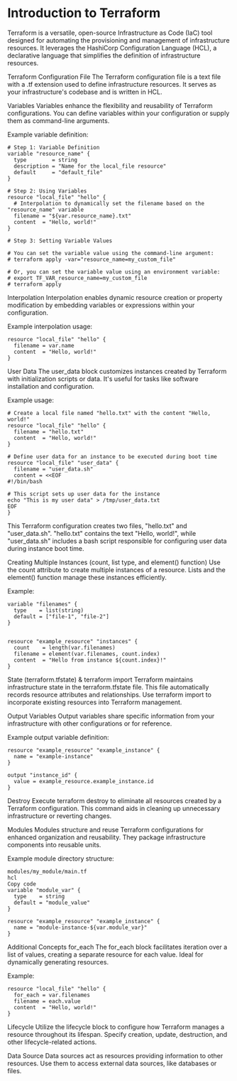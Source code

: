 # Introduction to Terraform
Terraform is a versatile, open-source Infrastructure as Code (IaC) tool designed for automating the provisioning and management of infrastructure resources. It leverages the HashiCorp Configuration Language (HCL), a declarative language that simplifies the definition of infrastructure resources.

Terraform Configuration File
The Terraform configuration file is a text file with a .tf extension used to define infrastructure resources. It serves as your infrastructure's codebase and is written in HCL.

Variables
Variables enhance the flexibility and reusability of Terraform configurations. You can define variables within your configuration or supply them as command-line arguments.

Example variable definition:

```
# Step 1: Variable Definition
variable "resource_name" {
  type        = string
  description = "Name for the local_file resource"
  default     = "default_file"
}

# Step 2: Using Variables
resource "local_file" "hello" {
  # Interpolation to dynamically set the filename based on the "resource_name" variable
  filename = "${var.resource_name}.txt"
  content  = "Hello, world!"
}

# Step 3: Setting Variable Values

# You can set the variable value using the command-line argument:
# terraform apply -var="resource_name=my_custom_file"

# Or, you can set the variable value using an environment variable:
# export TF_VAR_resource_name=my_custom_file
# terraform apply

```
Interpolation
Interpolation enables dynamic resource creation or property modification by embedding variables or expressions within your configuration.

Example interpolation usage:

```
resource "local_file" "hello" {
  filename = var.name
  content  = "Hello, world!"
}
```
User Data
The user_data block customizes instances created by Terraform with initialization scripts or data. It's useful for tasks like software installation and configuration.

Example usage:

```
# Create a local file named "hello.txt" with the content "Hello, world!"
resource "local_file" "hello" {
  filename = "hello.txt"
  content  = "Hello, world!"
}

# Define user data for an instance to be executed during boot time
resource "local_file" "user_data" {
  filename = "user_data.sh"
  content = <<EOF
#!/bin/bash

# This script sets up user data for the instance
echo "This is my user data" > /tmp/user_data.txt
EOF
}

```

This Terraform configuration creates two files, "hello.txt" and "user_data.sh". "hello.txt" contains the text "Hello, world!", while "user_data.sh" includes a bash script responsible for configuring user data during instance boot time.

Creating Multiple Instances (count, list type, and element() function)
Use the count attribute to create multiple instances of a resource. Lists and the element() function manage these instances efficiently.

Example:

```
variable "filenames" {
  type    = list(string)
  default = ["file-1", "file-2"]
}


resource "example_resource" "instances" {
  count    = length(var.filenames)
  filename = element(var.filenames, count.index)
  content  = "Hello from instance ${count.index}!"
}
```
State (terraform.tfstate) & terraform import
Terraform maintains infrastructure state in the terraform.tfstate file. This file automatically records resource attributes and relationships. Use terraform import to incorporate existing resources into Terraform management.

Output Variables
Output variables share specific information from your infrastructure with other configurations or for reference.

Example output variable definition:
```
resource "example_resource" "example_instance" {
  name = "example-instance"
}

output "instance_id" {
  value = example_resource.example_instance.id
}
```
Destroy
Execute terraform destroy to eliminate all resources created by a Terraform configuration. This command aids in cleaning up unnecessary infrastructure or reverting changes.

Modules
Modules structure and reuse Terraform configurations for enhanced organization and reusability. They package infrastructure components into reusable units.

Example module directory structure:

```
modules/my_module/main.tf
hcl
Copy code
variable "module_var" {
  type    = string
  default = "module_value"
}

resource "example_resource" "example_instance" {
  name = "module-instance-${var.module_var}"
}
```
Additional Concepts
for_each
The for_each block facilitates iteration over a list of values, creating a separate resource for each value. Ideal for dynamically generating resources.

Example:

```
resource "local_file" "hello" {
  for_each = var.filenames
  filename = each.value
  content  = "Hello, world!"
}
```
Lifecycle
Utilize the lifecycle block to configure how Terraform manages a resource throughout its lifespan. Specify creation, update, destruction, and other lifecycle-related actions.

Data Source
Data sources act as resources providing information to other resources. Use them to access external data sources, like databases or files.
